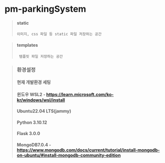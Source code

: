 # pm-parkingSystem


> #### static
> `이미지, css 파일 등 static 파일 저장하는 공간`


> #### templates
> ` 템플릿 파일 저장하는 공간`


> ### 환경설정
> #### 현재 개발환경 세팅
> #### 윈도우 WSL2 - https://learn.microsoft.com/ko-kr/windows/wsl/install
> #### Ubuntu22.04 LTS(jammy)
> #### Python 3.10.12
> #### Flask 3.0.0
> #### MongoDB7.0.4 - https://www.mongodb.com/docs/current/tutorial/install-mongodb-on-ubuntu/#install-mongodb-community-edition
